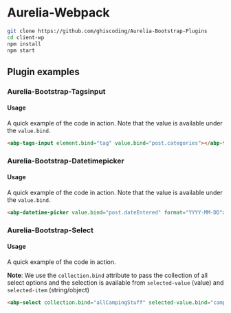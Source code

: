 # Aurelia-Webpack
```bash
git clone https://github.com/ghiscoding/Aurelia-Bootstrap-Plugins
cd client-wp
npm install
npm start
```

## Plugin examples

### Aurelia-Bootstrap-Tagsinput

#### Usage
A quick example of the code in action. Note that the value is available under the `value.bind`.
```html
<abp-tags-input element.bind="tag" value.bind="post.categories"></abp-tags-input>
```

### Aurelia-Bootstrap-Datetimepicker

#### Usage
A quick example of the code in action. Note that the value is available under the `value.bind`.
```html
<abp-datetime-picker value.bind="post.dateEntered" format="YYYY-MM-DD"></abp-datetime-picker>
```

### Aurelia-Bootstrap-Select

#### Usage
A quick example of the code in action.

**Note**: We use the `collection.bind` attribute to pass the collection of all select options and the selection is available from `selected-value` (value) and `selected-item` (string/object)

```html
<abp-select collection.bind="allCampingStuff" selected-value.bind="camping" selected-item.bind="campingValue"></abp-select>
```